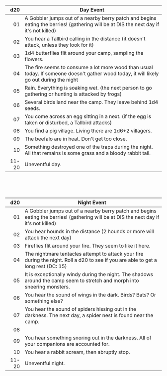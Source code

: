 | d20 | Day Event |
|----------:|-|
| 01 | A Gobbler jumps out of a nearby berry patch and begins eating the berries!  (gathering will be at DIS the next day if it's not killed) |
| 02 | You hear a Tallbird calling in the distance (it doesn't attack, unless they look for it) |
| 03 | 1d4 butterflies flit around your camp, sampling the flowers. |
| 04 | The fire seems to consume a lot more wood than usual today.  If someone doesn't gather wood today, it will likely go out during the night |
| 05 | Rain.  Everything is soaking wet.  (the next person to go gathering or hunting is attacked by frogs) |
| 06 | Several birds land near the camp.  They leave behind 1d4 seeds. |
| 07 | You come across an egg sitting in a next.  (if the egg is taken or disturbed, a Tallbird attacks) |
| 08 | You find a pig village.  Living there are 1d6+2 villagers. |
| 09 | The beefalo are in heat.  Don't get too close. |
| 10 | Something destroyed one of the traps during the night.  All that remains is some grass and a bloody rabbit tail. |
| 11-20 | Uneventful day. |

</br>
</br>
</br>

| d20 | Night Event |
|---------:|-|
| 01 | A Gobbler jumps out of a nearby berry patch and begins eating the berries!  (gathering will be at DIS the next day if it's not killed) |
| 02 | You hear hounds in the distance (2 hounds or more will attack the next day) |
| 03 | Fireflies flit around your fire.  They seem to like it here. |
| 04 | The nightmare tentacles attempt to attack your fire during the night.  Roll a d20 to see if you are able to get a long rest (DC: 15) |
| 05 | It is exceptionally windy during the night.  The shadows around the camp seem to stretch and morph into sneering monsters. |
| 06 | You hear the sound of wings in the dark.  Birds?  Bats?  Or something else? |
| 07 | You hear the sound of spiders hissing out in the darkness.  The next day, a spider nest is found near the camp. |
| 08 |  |
| 09 | You hear something snoring out in the darkness.  All of your companions are accounted for. |
| 10 | You hear a rabbit scream, then abruptly stop. |
| 11-20 | Uneventful night. |
